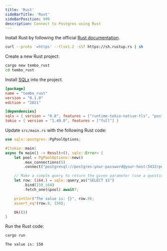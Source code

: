 ```yaml
---
title: 'Rust'
sideBarTitle: 'Rust'
sideBarPosition: 999
description: Connect to Postgres using Rust
---
```


Install Rust by following the official [Rust documentation](https://www.rust-lang.org/tools/install).

```bash
curl --proto '=https' --tlsv1.2 -sSf https://sh.rustup.rs | sh
```

Create a new Rust project:

```bash
cargo new tembo_rust
cd tembo_rust
```

Install [SQLx](https://github.com/launchbadge/sqlx) into the project.

```toml
[package]
name = "tembo_rust"
version = "0.1.0"
edition = "2021"

[dependencies]
sqlx = { version = "0.8", features = ["runtime-tokio-native-tls", "postgres"] }
tokio = { version = "1.40.0", features = ["full"] }
```

Update `src/main.rs` with the following Rust code:

```rust
use sqlx::postgres::PgPoolOptions;

#[tokio::main]
async fn main() -> Result<(), sqlx::Error> {
    let pool = PgPoolOptions::new()
        .max_connections(5)
        .connect("postgresql://postgres:your-password@your-host:5432/postgres").await?;

    // Make a simple query to return the given parameter (use a question mark `?` instead of `$1` for MySQL/MariaDB)
    let row: (i64,) = sqlx::query_as("SELECT $1")
        .bind(150_i64)
        .fetch_one(&pool).await?;

    println!("The value is: {}", row.0);
    assert_eq!(row.0, 150);

    Ok(())
}
```

Run the Rust code:

```bash
cargo run
```

```text
The value is: 150
```
